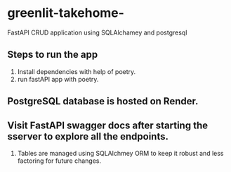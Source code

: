 # greenlit-takehome-
FastAPI CRUD application using SQLAlchamey and postgresql

## Steps to run the app
1. Install dependencies with help of poetry.
2. run fastAPI app with poetry.

## PostgreSQL database is hosted on Render.
## Visit FastAPI swagger docs after starting the sserver to explore all the endpoints.
1. Tables are managed using SQLAlchmey ORM to keep it robust and less factoring for future changes. 
